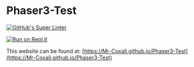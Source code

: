 # Phaser3-Test
[![GitHub's Super Linter](https://github.com/Mr-Coxall/Phaser3-Test/workflows/GitHub's%20Super%20Linter/badge.svg)](https://github.com/Mr-Coxall/Phaser3-Test/actions)

[![Run on Repl.it](https://repl.it/badge/github/Mr-Coxall/Phaser3-Test)](https://repl.it/github/Mr-Coxall/Phaser3-Test)

This website can be found at: [https://Mr-Coxall.github.io/Phaser3-Test](https://Mr-Coxall.github.io/Phaser3-Test)
